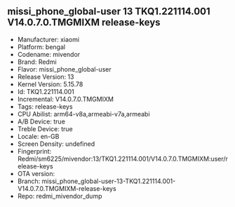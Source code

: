 ## missi_phone_global-user 13 TKQ1.221114.001 V14.0.7.0.TMGMIXM release-keys
- Manufacturer: xiaomi
- Platform: bengal
- Codename: mivendor
- Brand: Redmi
- Flavor: missi_phone_global-user
- Release Version: 13
- Kernel Version: 5.15.78
- Id: TKQ1.221114.001
- Incremental: V14.0.7.0.TMGMIXM
- Tags: release-keys
- CPU Abilist: arm64-v8a,armeabi-v7a,armeabi
- A/B Device: true
- Treble Device: true
- Locale: en-GB
- Screen Density: undefined
- Fingerprint: Redmi/sm6225/mivendor:13/TKQ1.221114.001/V14.0.7.0.TMGMIXM:user/release-keys
- OTA version: 
- Branch: missi_phone_global-user-13-TKQ1.221114.001-V14.0.7.0.TMGMIXM-release-keys
- Repo: redmi_mivendor_dump
